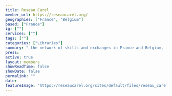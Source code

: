 ```yaml
---
title: Reseau Carel
member_url: https://reseaucarel.org/
geographies: ["France", "Belgium"]
based: ["France"]
ig: [""] 
services: [""] 
tags: [""]
categories: ["Libraries"]
summary: " the network of skills and exchanges in France and Belgium, in the field of electronic documentation for public libraries."
press:
active: true
layout: members
showReadTime: false
showDate: false
permalink: ""
date: 
featureImage: "https://reseaucarel.org/sites/default/files/reseau_carel_0.jpg"
---
```

